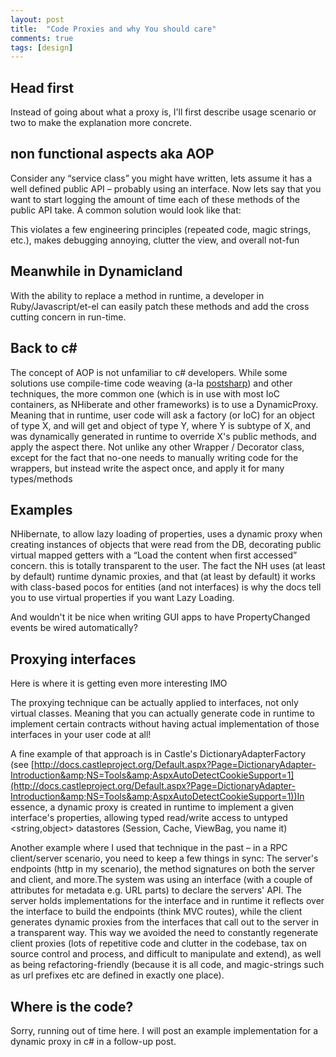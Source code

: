 ```yaml
---
layout: post
title:  "Code Proxies and why You should care"
comments: true
tags: [design]
---
```



## Head first 

Instead of going about what a proxy is, I'll first describe usage scenario or two to make the explanation more concrete.

## non functional aspects aka AOP

Consider any “service class” you might have written, lets assume it has a well defined public API – probably using an interface. Now lets say that you want to start logging the amount of time each of these methods of the public API take. A common solution would look like that:

This violates a few engineering principles (repeated code, magic strings, etc.), makes debugging annoying, clutter the view, and overall not-fun

## Meanwhile in Dynamicland

With the ability to replace a method in runtime, a developer in Ruby/Javascript/et-el can easily patch these methods and add the cross cutting concern in run-time.

## Back to c#

The concept of AOP is not unfamiliar to c# developers. While some solutions use compile-time code weaving (a-la [postsharp](http:///)) and other techniques, the more common one (which is in use with most IoC containers, as NHiberate and other frameworks) is to use a DynamicProxy. Meaning that in runtime, user code will ask a factory (or IoC) for an object of type X, and will get and object of type Y, where Y is subtype of X, and was dynamically generated in runtime to override X's public methods, and apply the aspect there. Not unlike any other Wrapper / Decorator class, except for the fact that no-one needs to manually writing code for the wrappers, but instead write the aspect once, and apply it for many types/methods

## 

## Examples

NHibernate, to allow lazy loading of properties, uses a dynamic proxy when creating instances of objects that were read from the DB, decorating public virtual mapped getters with a “Load the content when first accessed” concern. this is totally transparent to the user. The fact the NH uses (at least by default) runtime dynamic proxies, and that (at least by default) it works with class-based pocos for entities (and not interfaces) is why the docs tell you to use virtual properties if you want Lazy Loading.

And wouldn't it be nice when writing GUI apps to have PropertyChanged events be wired automatically?

## Proxying interfaces

Here is where it is getting even more interesting IMO

The proxying technique can be actually applied to interfaces, not only virtual classes. Meaning that you can actually generate code in runtime to implement certain contracts without having actual implementation of those interfaces in your user code at all!

A fine example of that approach is in Castle's DictionaryAdapterFactory (see [http://docs.castleproject.org/Default.aspx?Page=DictionaryAdapter-Introduction&amp;NS=Tools&amp;AspxAutoDetectCookieSupport=1](http://docs.castleproject.org/Default.aspx?Page=DictionaryAdapter-Introduction&amp;NS=Tools&amp;AspxAutoDetectCookieSupport=1))In essence, a dynamic proxy is created in runtime to implement a given interface's properties, allowing typed read/write access to untyped &lt;string,object&gt; datastores (Session, Cache, ViewBag, you name it)

Another example where I used that technique in the past – in a RPC client/server scenario, you need to keep a few things in sync: The server's endpoints (http in my scenario), the method signatures on both the server and client, and more.The system was using an interface (with a couple of attributes for metadata e.g. URL parts) to declare the servers' API. The server holds implementations for the interface and in runtime it reflects over the interface to build the endpoints (think MVC routes), while the client generates dynamic proxies from the interfaces that call out to the server in a transparent way. This way we avoided the need to constantly regenerate client proxies (lots of repetitive code and clutter in the codebase, tax on source control and process, and difficult to manipulate and extend), as well as being refactoring-friendly (because it is all code, and magic-strings such as url prefixes etc are defined in exactly one place).

## Where is the code?

Sorry, running out of time here. I will post an example implementation for a dynamic proxy in c# in a follow-up post.

